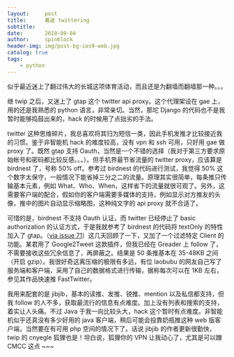 ```yaml
---
layout:     post
title:      着迷 twittering
subtitle:   
date:       2010-09-04
author:     spin6lock
header-img: img/post-bg-ios9-web.jpg
catalog: true
tags:
    - python
---
```

似乎最近迷上了翻过伟大的长城这项体育活动，而且还是为翻墙而翻墙那一种。。。

继 twip 之后，又迷上了 gtap 这个 twitter api proxy。这个代理架设在 gae 上，用的还是我熟悉的 python 语言，非常亲切。当然，那坨 Django 的代码也不是我暂时能够捣鼓出来的，hack 的时候用了点拙劣的手法。

twitter 这种思维碎片，我总喜欢将其归为短信一类，因此手机发推才比较接近我的习惯。鉴于非智能机 hack 的难度较高，没有 vpn 和 ssh 可用，只好用 gae 做 proxy 了。既然 gtap 支持 Oauth，当然是一个不错的选择（我对于第三方要求原始帐号和密码都比较反感。。。）。但手机界最节省流量的 twitter proxy，应该算是 birdnest 了，号称 50% off。参考过 birdnest 的代码进行测试，我觉得 50% 这个数字太保守，一般情况下能省掉三分之二的流量。原理其实很简单，每条推只传输基本元素，例如 What、Who、When，这样省下的流量就很可观了。另外，这需要客户端的配合，假如你的客户端需要多媒体的支持，例如显示对方推友的头像，推中的图片自动显示缩略图，这种纯文字的 api proxy 就不合适了。

可惜的是，birdnest 不支持 Oauth 认证，而 twitter 已经停止了 basic authorization 的认证方式，于是我就参考了 birdnest 的代码将 textOnly 的特性加入了 gtap。（[via issue 71](http://code.google.com/p/gtap/issues/detail?id=71)）这几天回顾了一下，又加了一个过滤特定 Client 的功能。某君用了 Google2Tweet 这款插件，但我已经在 Greader 上 follow 了，不需要接收这些冗余信息了，再屏蔽之。结果是 50 条推基本在 35-48KB 之间（开启 gzip）。我很好奇这离压缩的极限有多远，有位 laobubu 的网友自己写了服务端和客户端，采用了自己的数据格式进行传输，据称每次可以在 1KB 左右，参见其作品快速推 FastTwitter。

我用来配套的是 jibjib，基本的读推、发推、锐推、mention 以及私信都支持，但我 follow 的人不多，获取最流行的信息有点难度。加上没有列表和搜索的支持，着实让人头痛。不过 Java 于我一向比较头大，hack 这个暂时有点难度。非智能机似乎还真没有多少好用的 java 客户端，稍后可能会投靠奶瓶推这种 web 版客户端，当然要在有可用 php 空间的情况下了。话说 jibjib 的作者更新很勤快，twip 的 cnyegle 狐狸也是！坦白说，狐狸你的 VPN 让我动心了，尤其是可以蹭 CMCC 这点 ~~~
